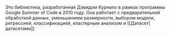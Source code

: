 Это библиотека, разработанная Дэвидом Курнапо в рамках программы Google Summer of Code в 2010 году. Она работает с предварительной обработкой данных, уменьшением размерности, выбором модели, регрессией, классификацией, кластерным анализом и [[Датасет|датасетами]]

